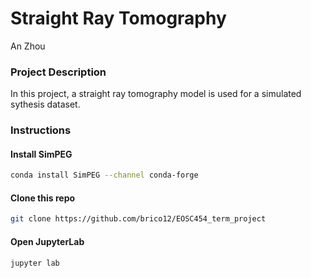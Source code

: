 #  Straight Ray Tomography
An Zhou
### Project Description
In this project, a straight ray tomography model is used for a simulated sythesis dataset.

### Instructions
#### Install SimPEG
```bash
conda install SimPEG --channel conda-forge
```

#### Clone this repo
```bash
git clone https://github.com/brico12/EOSC454_term_project
```

#### Open JupyterLab
```bash
jupyter lab
```
